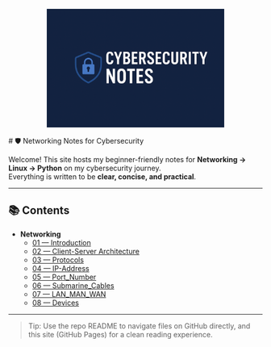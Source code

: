 <p align="center">
  <img src="Cyber.png" alt="Cybersecurity Banner" width="70%">
</p>
# 🛡️ Networking Notes for Cybersecurity

Welcome! This site hosts my beginner-friendly notes for **Networking → Linux → Python** on my cybersecurity journey.  
Everything is written to be **clear, concise, and practical**.

---

## 📚 Contents

- **Networking**
  - [01 — Introduction](Networking/01_Introduction.html)
  - [02 — Client-Server Architecture](Networking/02_Client-Server.html)
  - [03 — Protocols](Networking/03_Protocols.html)
  - [04 — IP-Address](Networking/04_IP_Address.html)
  - [05 — Port_Number](Networking/05_Port_Number.html)
  - [06 — Submarine_Cables](Networking/06_Submarine_Cables.html)
  - [07 — LAN_MAN_WAN](Networking/07_LAN_MAN_WAN.html)
  - [08 — Devices](Networking/08_Devices.html)


---

> Tip: Use the repo README to navigate files on GitHub directly, and this site (GitHub Pages) for a clean reading experience.
